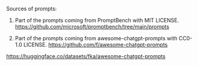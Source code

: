 


















Sources of prompts:

1. Part of the prompts coming from PromptBench with MIT LICENSE. https://github.com/microsoft/promptbench/tree/main/prompts

2. Part of the prompts coming from awesome-chatgpt-prompts with CC0-1.0 LICENSE.
https://github.com/f/awesome-chatgpt-prompts

https://huggingface.co/datasets/fka/awesome-chatgpt-prompts
